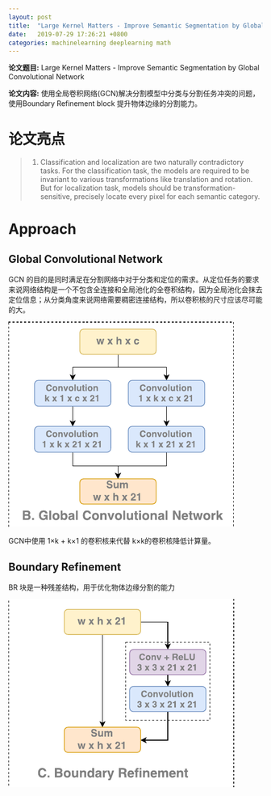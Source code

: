 ```yaml
---
layout: post
title:  "Large Kernel Matters - Improve Semantic Segmentation by Global Convolutional Network"
date:   2019-07-29 17:26:21 +0800
categories: machinelearning deeplearning math
---
```


**论文题目:** Large Kernel Matters - Improve Semantic Segmentation by Global Convolutional Network

**论文内容:** 使用全局卷积网络(GCN)解决分割模型中分类与分割任务冲突的问题，使用Boundary Refinement block 提升物体边缘的分割能力。

# 论文亮点

> 1. Classification and localization are two naturally contradictory tasks. For the classification task, the models are required to be invariant to various transformations like translation and rotation. But for localization task, models should be transformation-sensitive, precisely locate every pixel for each semantic category.



# Approach

## Global Convolutional Network

GCN 的目的是同时满足在分割网络中对于分类和定位的需求。从定位任务的要求来说网络结构是一个不包含全连接和全局池化的全卷积结构，因为全局池化会抹去定位信息；从分类角度来说网络需要稠密连接结构，所以卷积核的尺寸应该尽可能的大。

![1560924841688](/assets/1560924841688.png)



GCN中使用 1×k + k×1 的卷积核来代替 k×k的卷积核降低计算量。



## Boundary Refinement

BR 块是一种残差结构，用于优化物体边缘分割的能力

![1560925157354](/assets/1560925157354.png)

